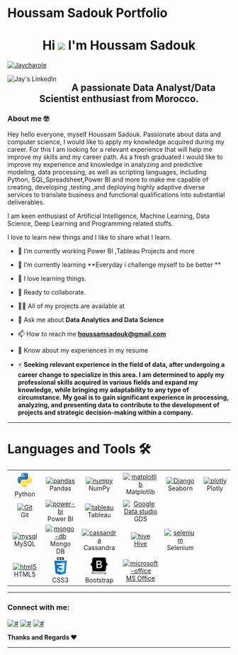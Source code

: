 # Houssam Sadouk Portfolio
<h1 align="center">Hi <img loading="lazy" src="https://raw.githubusercontent.com/iampavangandhi/iampavangandhi/master/gifs/Hi.gif" width= "28px"/> I'm Houssam Sadouk</h1><a href="#">
   <img src="https://komarev.com/ghpvc/?username=Jaycharole&style=flat-square&label=Profile+Visitors&color=green" alt="Jaycharole" />
 </a>

<p align="center">
<a href="https://www.linkedin.com/in/houssam-sadouk/">
    <img align = "left", alt="Jay's LinkedIn" title="My LinkedIn Followers" src="https://img.shields.io/badge/LinkedIn-1K-blue?color=blue&label=LinkedIn&logo=linkedin&logoColor=white&style=for-the-badge" />
</a>
    

</p>


<h2 align="center">A passionate Data Analyst/Data Scientist enthusiast from Morocco.</h2>



### About me 🤓
Hey hello everyone, myself Houssam Sadouk. Passionate about data and computer science, I would like to apply my knowledge acquired during my career. For this I am looking for a relevant experience that will help me improve my skills and my career path. 
As a fresh graduated i would like to improve my experience and knowledge in analyzing and predictive modeling, data processing, as well as scripting languages, including Python, SQL,Spreadsheet,Power BI and more to make me capable of creating, developing ,testing ,and deploying highly adaptive diverse services to translate business and functional qualifications into substantial deliverables.

I am keen enthusiast of Artificial Intelligence, Machine Learning, Data Science, Deep Learning and Programming related stuffs.

I love to learn new things and I like to share what I learn. 

  
- 🔭 I’m currently working Power BI ,Tableau Projects and more 

- 🌱 I’m currently learning **Everyday i challenge myself to be better **

- 👯 I love learning things.

- 🤝 Ready to collaborate. 

- 👨‍💻 All of my projects are available at []()

- 💬 Ask me about **Data Analytics and Data Science**

- 📫 How to reach me **houssamsadouk@gmail.com**

- 📄 Know about my experiences in my resume []()

- ⚡ **Seeking relevant experience in the field of data, after undergoing a career change to specialize in this area. I am determined to apply my professional skills acquired in various fields and expand my knowledge, while bringing my adaptability to any type of circumstance. My goal is to gain significant experience in processing, analyzing, and presenting data to contribute to the development of projects and strategic decision-making within a company.**
  
  
---
# Languages and Tools 🛠
<table align="center">
  <tr>
    <td align="center" width="96">
     <a href="#" target="_blank">
      <img loading="lazy" src="https://raw.githubusercontent.com/devicons/devicon/master/icons/python/python-original.svg" alt="python" width="40" height="40"/>
    </a>
    <br/>Python
   </td>
   <td align="center" width="96">
    <a href="#" target="_blank"> 
     <img loading="lazy" src="https://raw.githubusercontent.com/simple-icons/simple-icons/74c824a960f1f6c8640bc8cb678f1bf4c9e0669f/icons/pandas.svg" alt="pandas" width="40" height="40"/>
    </a>
    <br/> Pandas
   </td>
   <td align="center" width="96">
      <a href="#">
        <img loading="lazy" src="https://www.vectorlogo.zone/logos/numpy/numpy-icon.svg" alt="numpy" width="40" height="40"/>
      </a>
      <br>NumPy
    </td>
   <td align="center" width="96">
      <a href="#">
        <img loading="lazy" src="https://upload.wikimedia.org/wikipedia/commons/thumb/0/01/Created_with_Matplotlib-logo.svg/1024px-Created_with_Matplotlib-logo.svg.png" alt="matplotlib" width="40" height="40"/>
      </a>
      <br>Matplotlib
    </td>
   <td align="center" width="96">
      <a href="#">
        <img src="https://cdn.worldvectorlogo.com/logos/django.svg" width="48" height="48" alt="Django" />
      </a>
      <br>Seaborn
    </td>
    <td align="center"  width="96">
      <a href="#">
        <img loading="lazy" src="https://www.vectorlogo.zone/logos/plot_ly/plot_ly-icon.svg" alt="plotly" width="40" height="40"/>
      </a>
      <br>Plotly
    </td>
    
  </tr>
  <tr> 
     <td align="center" width="96">
      <a href="#" >
        <img src="https://upload.wikimedia.org/wikipedia/commons/thumb/3/3f/Git_icon.svg/1200px-Git_icon.svg.png" width="48" height="48" alt="Git" />
      </a>
      <br>Git
    </td>
  
    
 <td align="center" width="96">
      <a href="#">
        <img loading="lazy" src="https://www.vectorlogo.zone/logos/microsoft_powerbi/microsoft_powerbi-icon.svg" alt="power-bi" width="40" height="40"/>
      </a>
      <br>Power BI
 </td> 
    
 <td align="center" width="96">
      <a href="#">
        <img loading="lazy" src="https://raw.githubusercontent.com/gilbarbara/logos/f4c8e8b933aa80ce83b6d6d387e016bf4cb4e376/logos/tableau-icon.svg" alt="tableau" width="40" height="40"/>
      </a>
      <br>Tableau
</td>
    
<td align="center" width="96">
      <a href="#">
        <img loading="lazy" src="https://encrypted-tbn0.gstatic.com/images?q=tbn:ANd9GcTpVNZbKZOkpit_fOp3ONSt4o4vuU-8QqFGh3NNZmP_fGKHYz7qqPYrn_geo9EONdKiZzk&usqp=CAU" alt="Google Data studio" width="40" height="40"/>
      </a>
      <br>GDS
</td>
    

  </tr>
  
<tr>
<td align="center" width="96">
      <a href="#">
        <img loading="lazy" src="https://www.vectorlogo.zone/logos/mysql/mysql-icon.svg" alt="mysql" width="40" height="40"/>
      </a>
      <br>MySQL
</td>

<td align="center" width="96">
      <a href="#" >
        <img loading="lazy" src="https://www.vectorlogo.zone/logos/mongodb/mongodb-icon.svg" alt="mongo-db" width="40" height="40"/>
      </a>
      <br>Mongo DB
</td> 
<td align="center" width="96">
      <a href="#">
        <img loading="lazy" src="https://www.vectorlogo.zone/logos/apache_cassandra/apache_cassandra-icon.svg" alt="cassandra" width="40" height="40"/>
      </a>
      <br>Cassandra
</td>
<td align="center" width="96">
      <a href="#">
        <img loading="lazy" src="https://www.vectorlogo.zone/logos/apache_hive/apache_hive-icon.svg" alt="hive" width="40" height="40"/>
      <br>Hive
</td>
<td align="center" width="96">
      <a href="#" >
        <img loading="lazy" src="https://raw.githubusercontent.com/simple-icons/simple-icons/74c824a960f1f6c8640bc8cb678f1bf4c9e0669f/icons/selenium.svg" alt="selenium" width="40" height="40"/>
      </a>
      <br>Selenium
</td> 

</tr>

<tr>

<td align="center" width="96">
      <a href="#">
        <img loading="lazy" src="https://www.vectorlogo.zone/logos/w3_html5/w3_html5-icon.svg" alt="html5" width="40" height="40"/>
      </a>
      <br>HTML5
</td>
<td align="center" width="96">
      <a href="#" >
        <img loading="lazy" src="https://raw.githubusercontent.com/devicons/devicon/master/icons/css3/css3-original-wordmark.svg" alt="css3" width="40" height="40"/>
      </a>
      <br>CSS3
</td> 
<td align="center" width="96">
      <a href="#">
        <img loading="lazy" src="https://raw.githubusercontent.com/devicons/devicon/master/icons/bootstrap/bootstrap-plain-wordmark.svg" alt="bootstrap" width="40" height="40"/>
      </a>
      <br>Bootstrap
</td>
<td align="center" width="96">
      <a href="#">
        <img loading="lazy" src="https://www.vectorlogo.zone/logos/microsoft/microsoft-icon.svg" alt="microsoft-office" width="40" height="40"/>
      <br>MS Office
</td>

<!--<td align="center" width="96">
      <a href="#" >
        <img loading="lazy" src="https://raw.githubusercontent.com/devicons/devicon/master/icons/python/python-original.svg" alt="beautiful-soup" width="40" height="40"/>
      </a>
      <br>BeautifulSoup
</td>-->
</tr>
</table>


---
<p align="left">
<h3 align="left">Connect with me:</h3>

<a href="https://www.linkedin.com/in/houssam-sadouk/"><img align="center" src="https://cdn.jsdelivr.net/npm/simple-icons@3.0.1/icons/linkedin.svg" alt="#" height="30" width="40" /></a>
<a href="#" target="blank"><img align="center" src="https://cdn.jsdelivr.net/npm/simple-icons@3.0.1/icons/stackoverflow.svg" alt="#" height="30" width="40" /></a>
<a href="https://www.kaggle.com/houssamssadouk" target="blank"><img align="center" src="https://cdn.jsdelivr.net/npm/simple-icons@3.0.1/icons/kaggle.svg" alt="#" height="30" width="40" /></a>

</p>

**Thanks and Regards ❤**
<hr/>
